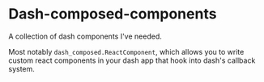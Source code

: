 # Dash-composed-components

A collection of dash components I've needed. 

Most notably `dash_composed.ReactComponent`, which allows you to write custom react components in your dash app that hook into dash's callback system.
